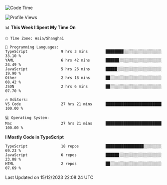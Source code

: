 <!--START_SECTION:waka-->
![Code Time](http://img.shields.io/badge/Code%20Time-5%2C570%20hrs%2040%20mins-blue)

![Profile Views](http://img.shields.io/badge/Profile%20Views-0-blue)

📊 **This Week I Spent My Time On** 

```text
🕑︎ Time Zone: Asia/Shanghai

💬 Programming Languages: 
TypeScript               9 hrs 3 mins        ████████░░░░░░░░░░░░░░░░░   33.10 % 
YAML                     6 hrs 42 mins       ██████░░░░░░░░░░░░░░░░░░░   24.49 % 
JavaScript               5 hrs 26 mins       █████░░░░░░░░░░░░░░░░░░░░   19.90 % 
Other                    2 hrs 18 mins       ██░░░░░░░░░░░░░░░░░░░░░░░   08.42 % 
JSON                     2 hrs 6 mins        ██░░░░░░░░░░░░░░░░░░░░░░░   07.70 % 

🔥 Editors: 
VS Code                  27 hrs 21 mins      █████████████████████████   100.00 % 

💻 Operating System: 
Mac                      27 hrs 21 mins      █████████████████████████   100.00 % 
```

**I Mostly Code in TypeScript** 

```text
TypeScript               18 repos            █████████████████░░░░░░░░   69.23 % 
JavaScript               6 repos             ██████░░░░░░░░░░░░░░░░░░░   23.08 % 
HTML                     2 repos             ██░░░░░░░░░░░░░░░░░░░░░░░   07.69 % 
```




 Last Updated on 15/12/2023 22:08:24 UTC
<!--END_SECTION:waka-->
